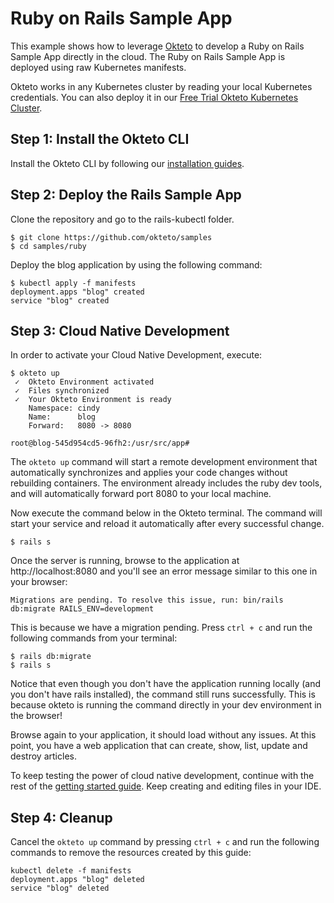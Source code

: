 # Ruby on Rails Sample App

This example shows how to leverage [Okteto](https://okteto.com) to develop a Ruby on Rails Sample App directly in the cloud. The Ruby on Rails Sample App is deployed using raw Kubernetes manifests.

Okteto works in any Kubernetes cluster by reading your local Kubernetes credentials. You can also deploy it in our [Free Trial Okteto Kubernetes Cluster](https://cloud.okteto.com).

## Step 1: Install the Okteto CLI

Install the Okteto CLI by following our [installation guides](https://github.com/okteto/okteto/blob/master/docs/installation.md).

## Step 2: Deploy the Rails Sample App

Clone the repository and go to the rails-kubectl folder.

```console
$ git clone https://github.com/okteto/samples
$ cd samples/ruby
```

Deploy the blog application by using the following command:

```console
$ kubectl apply -f manifests
deployment.apps "blog" created
service "blog" created
```

## Step 3: Cloud Native Development

In order to activate your Cloud Native Development, execute:

```console
$ okteto up
 ✓  Okteto Environment activated
 ✓  Files synchronized
 ✓  Your Okteto Environment is ready
    Namespace: cindy
    Name:      blog
    Forward:   8080 -> 8080

root@blog-545d954cd5-96fh2:/usr/src/app#
```

The `okteto up` command will start a remote development environment that automatically synchronizes and applies your code changes without rebuilding containers. The environment already includes the ruby dev tools, and will automatically forward port 8080 to your local machine.

Now execute the command below in the Okteto terminal. The command will start your service and reload it automatically after every successful change.

```console
$ rails s
```

Once the server is running, browse to the application at http://localhost:8080 and you'll see an error message similar to this one in your browser:
```console
Migrations are pending. To resolve this issue, run: bin/rails db:migrate RAILS_ENV=development 
```

This is because we have a migration pending. Press `ctrl + c` and run the following commands from your terminal:

```console
$ rails db:migrate
$ rails s
```

Notice that even though you don't have the application running locally (and you don't have rails installed), the command still runs successfully. This is because okteto is running the command directly in your dev environment in the browser!

Browse again to your application, it should load without any issues. At this point, you have a web application that can create, show, list, update and destroy articles.

To keep testing the power of cloud native development, continue with the rest of the [getting started guide](https://guides.rubyonrails.org/getting_started.html#adding-a-second-model). Keep creating and editing files in your IDE. 

## Step 4: Cleanup

Cancel the `okteto up` command by pressing `ctrl + c` and run the following commands to remove the resources created by this guide: 

```console
kubectl delete -f manifests
deployment.apps "blog" deleted
service "blog" deleted
```
